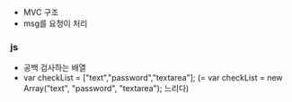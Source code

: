 * MVC 구조
* msg를 요청이 처리
### js
* 공백 검사하는 배열
* var checkList = ["text","password","textarea"]; (= var checkList = new Array("text", "password", "textarea"); 느리다)
